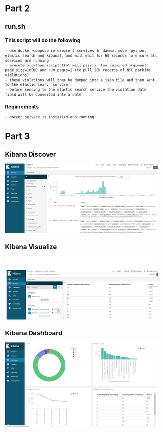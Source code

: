 # Part 2

## run.sh
### This script will do the following:
	- use docker-compose to create 3 services in daemon mode (python, elastic search and kibana), and will wait for 60 seconds to ensure all services are running
	- execute a python script that will pass in two required arguments page_size=10000 and num_pages=2 (to pull 20k records of NYC parking violations)
	- these violations will then be dumped into a json file and then sent to the elastic search service
	- before sending to the elastic search service the violation date field will be converted into a date

### Requirements
	- docker service is installed and running

# Part 3
## Kibana Discover
![Discover](/img/Kibana_Discover.png)

## Kibana Visualize
![Visualize1](/img/Kibana_Visualize_StateCounty.png)

## Kibana Dashboard
![Dashboard](/img/Kibana_Dashboard.png)

